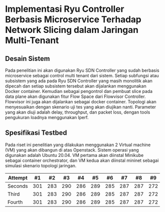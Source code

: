 #  Implementasi Ryu Controller Berbasis Microservice Terhadap Network Slicing dalam Jaringan Multi-Tenant 

## Desain Sistem
Pada penelitian ini akan digunakan Ryu SDN Controller yang sudah berbasis microservice sebagai control multi tenant dari sistem. Setiap subfungsi atau subsistem yang ada pada Ryu SDN Controller yang masih monolitik akan dipecah dan setiap subsistem tersebut akan dijalankan menggunakan Docker container. Kemudian sebagai pengontrol dan pembuat slice pada data plane akan digunakan fitur Flow Space dari Flowvisor Controller. Flowvisor ini juga akan dijalankan sebagai docker container. Topologi akan menyesuaikan dengan skenario uji tes yang akan diujikan nanti. Parameter yang akan diuji adalah delay, throughput, dan packet loss, dengan tools pengukuran loadnya menggunakan Iperf.

## Spesifikasi Testbed
Pada riset ini penelitian yang dilakukan menggunakan 2 Virtual machine (VM) yang akan dibangun di atas Openstack. Sistem operasi yang digunakan adalah Ubuntu 20.04. VM pertama akan diinstal Minikube sebagai container orchestrator, dan VM kedua akan diinstal mininet sebagai simulasi skenario topologi jaringan. 

Attempt | #1 | #2 | #3 | #4 | #5 | #6 | #7 | #8 | #9 | #10 | #11
--- | --- | --- | --- |--- |--- |--- |--- |--- |--- |--- |---
Seconds | 301 | 283 | 290 | 286 | 289 | 285 | 287 | 287 | 272 | 276 | 269
Third | 301 | 283 | 290 | 286 | 289 | 285 | 287 | 287 | 272 | 276 | 269
Fourth | 301 | 283 | 290 | 286 | 289 | 285 | 287 | 287 | 272 | 276 | 269
